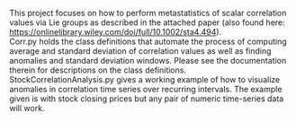 This project focuses on how to perform metastatistics of scalar correlation values via Lie groups as described in the attached paper (also found here: https://onlinelibrary.wiley.com/doi/full/10.1002/sta4.494).  
Corr.py holds the class definitions that automate the process of computing average and standard deviation of correlation values as well as finding anomalies and standard deviation windows.  Please see the documentation therein for descriptions on the class definitions.
StockCorrelationAnalysis.py gives a working example of how to visualize anomalies in correlation time series over recurring intervals.  The example given is with stock closing prices but any pair of numeric time-series data will work.
